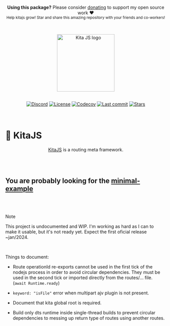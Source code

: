 <p align="center">
   <b>Using this package?</b> Please consider <a href="https://github.com/sponsors/arthurfiorette" target="_blank">donating</a> to support my open source work ❤️
  <br />
  <sup>
   Help kitajs grow! Star and share this amazing repository with your friends and co-workers!
  </sup>
</p>

<br />

<p align="center" >
  <a href="https://kita.js.org" target="_blank" rel="noopener noreferrer">
    <img src="https://kita.js.org/logo.png" width="180" alt="Kita JS logo" />
  </a>
</p>

<br />

<div align="center">
  <a href="https://kita.js.org/discord"><img src="https://img.shields.io/discord/1216165027774595112?logo=discord&logoColor=white&color=%237289da" alt="Discord"></a>
  <a title="MIT license" target="_blank" href="https://github.com/kitajs/kitajs/blob/master/LICENSE"><img alt="License" src="https://img.shields.io/github/license/kitajs/kitajs"></a>
  <a title="Codecov" target="_blank" href="https://app.codecov.io/gh/kitajs/kitajs"><img alt="Codecov" src="https://img.shields.io/codecov/c/github/kitajs/kitajs?token=ML0KGCU0VM"></a>
  <a title="Last Commit" target="_blank" href="https://github.com/kitajs/kitajs/commits/master"><img alt="Last commit" src="https://img.shields.io/github/last-commit/kitajs/kitajs"></a>
  <a href="https://github.com/kitajs/kitajs/stargazers"><img src="https://img.shields.io/github/stars/kitajs/kitajs?logo=github&label=Stars" alt="Stars"></a>
</div>

<br />
<br />

<h1>🌷 KitaJS</h1>

<p align="center">
  <a href="https://kita.js.org" target="_blank">KitaJS</a> is a routing meta framework.
  <br />
  <br />
</p>

<br />

## You are probably looking for the [minimal-example](https://github.com/kitajs/minimal-example)

<br />
<br />

> [!NOTE]  
> This project is undocumented and WIP. I'm working as hard as I can to make it usable, but it's not ready yet. Expect
> the first oficial release ~jan/2024.

<br />

Things to document:

- Route operationId re-exports cannot be used in the first tick of the nodejs process in order to avoid circular
  dependencies. They must be used in the second tick or imported directly from the routes/... file.
  (`await Runtime.ready`)

- `keyword: "isFile"` error when multipart ajv plugin is not present.

- Document that kita global root is required.

- Build only dts runtime inside single-thread builds to prevent circular dependencies to messing up return type of
  routes using another routes.
